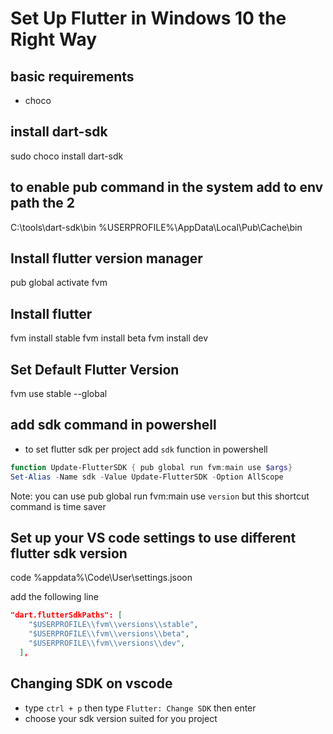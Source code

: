 # Set Up Flutter in Windows 10 the Right Way

## basic requirements
- choco

## install dart-sdk

sudo choco install dart-sdk

## to enable pub command in the system add to env path the 2

C:\tools\dart-sdk\bin
%USERPROFILE%\AppData\Local\Pub\Cache\bin

## Install flutter version manager

pub global activate fvm

## Install flutter 

fvm install stable
fvm install beta
fvm install dev

## Set Default Flutter Version

fvm use stable --global

## add sdk command in powershell

- to set flutter sdk per project add `sdk` function in powershell

```ps1
function Update-FlutterSDK { pub global run fvm:main use $args}
Set-Alias -Name sdk -Value Update-FlutterSDK -Option AllScope
```

Note: you can use pub global run fvm:main use `version` but this shortcut command is time saver

## Set up your VS code settings to use different flutter sdk version

code %appdata%\Code\User\settings.jsoon

add the following line

```json
"dart.flutterSdkPaths": [
    "$USERPROFILE\\fvm\\versions\\stable",
    "$USERPROFILE\\fvm\\versions\\beta",
    "$USERPROFILE\\fvm\\versions\\dev",
  ],
```
## Changing SDK on vscode

- type `ctrl + p` then type `Flutter: Change SDK` then enter
- choose your sdk version suited for you project
